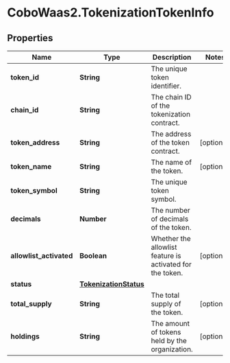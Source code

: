 # CoboWaas2.TokenizationTokenInfo

## Properties

Name | Type | Description | Notes
------------ | ------------- | ------------- | -------------
**token_id** | **String** | The unique token identifier. | 
**chain_id** | **String** | The chain ID of the tokenization contract. | 
**token_address** | **String** | The address of the token contract. | [optional] 
**token_name** | **String** | The name of the token. | [optional] 
**token_symbol** | **String** | The unique token symbol. | 
**decimals** | **Number** | The number of decimals of the token. | 
**allowlist_activated** | **Boolean** | Whether the allowlist feature is activated for the token. | [optional] 
**status** | [**TokenizationStatus**](TokenizationStatus.md) |  | 
**total_supply** | **String** | The total supply of the token. | [optional] 
**holdings** | **String** | The amount of tokens held by the organization. | [optional] 


